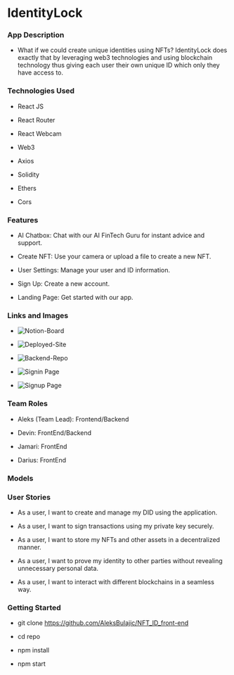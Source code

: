 # IdentityLock

### App Description 

- What if we could create unique identities using NFTs? IdentityLock does exactly that by leveraging web3 technologies and using blockchain technology thus giving each user their own unique ID which only they have access to. 

### Technologies Used 

- React JS

- React Router

- React Webcam

- Web3 

- Axios 

- Solidity

- Ethers

- Cors

### Features 

- AI Chatbox: Chat with our AI FinTech Guru for instant advice and support.

- Create NFT: Use your camera or upload a file to create a new NFT.

- User Settings: Manage your user and ID information.

- Sign Up: Create a new account.

- Landing Page: Get started with our app.

### Links and Images 

- ![Notion-Board](https://www.notion.so/GA-project-4-1fe25414e4624c3c9c74f2c6cd844dbb)

- ![Deployed-Site](https://calm-churros-9f4679.netlify.app/)

- ![Backend-Repo](https://github.com/AleksBulajic/NFT_project_4_back-end)
  
- ![Signin Page](https://i.imgur.com/ro2iCf2.png)

- ![Signup Page](https://i.imgur.com/5uTiO0W.png)


### Team Roles 

- Aleks (Team Lead): Frontend/Backend

- Devin: FrontEnd/Backend

- Jamari: FrontEnd 

- Darius: FrontEnd 

### Models 


### User Stories 

- As a user, I want to create and manage my DID using the application.

- As a user, I want to sign transactions using my private key securely.

- As a user, I want to store my NFTs and other assets in a decentralized manner.

- As a user, I want to prove my identity to other parties without revealing unnecessary personal data.

- As a user, I want to interact with different blockchains in a seamless way.

### Getting Started 

- git clone https://github.com/AleksBulajic/NFT_ID_front-end

- cd repo

- npm install

- npm start
